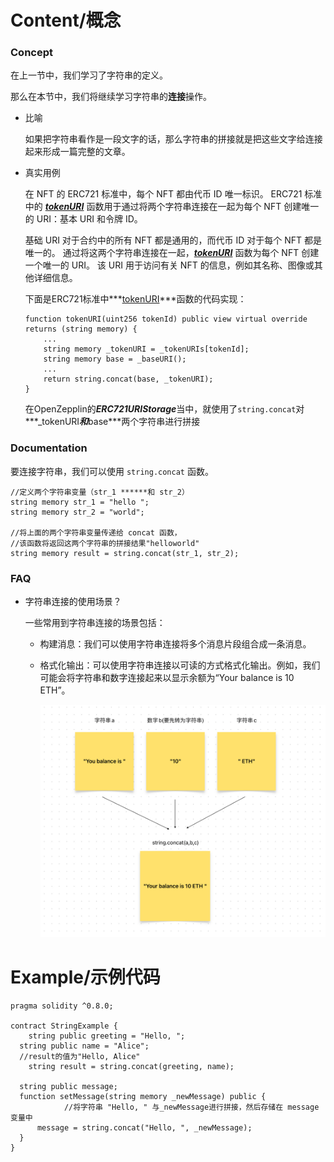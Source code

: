 # Content/概念

### Concept

在上一节中，我们学习了字符串的定义。

那么在本节中，我们将继续学习字符串的**连接**操作。

- 比喻
    
    如果把字符串看作是一段文字的话，那么字符串的拼接就是把这些文字给连接起来形成一篇完整的文章。
    
- 真实用例
    
    在 NFT 的 ERC721 标准中，每个 NFT 都由代币 ID 唯一标识。 ERC721 标准中的 ***[tokenURI](https://github.com/OpenZeppelin/openzeppelin-contracts/blob/9e3f4d60c581010c4a3979480e07cc7752f124cc/contracts/token/ERC721/ERC721.sol#L96)*** 函数用于通过将两个字符串连接在一起为每个 NFT 创建唯一的 URI：基本 URI 和令牌 ID。
    
    基础 URI 对于合约中的所有 NFT 都是通用的，而代币 ID 对于每个 NFT 都是唯一的。 通过将这两个字符串连接在一起，***[tokenURI](https://github.com/OpenZeppelin/openzeppelin-contracts/blob/9e3f4d60c581010c4a3979480e07cc7752f124cc/contracts/token/ERC721/ERC721.sol#L96)*** 函数为每个 NFT 创建一个唯一的 URI。 该 URI 用于访问有关 NFT 的信息，例如其名称、图像或其他详细信息。
    
    下面是ERC721标准中***[tokenURI](https://github.com/OpenZeppelin/openzeppelin-contracts/blob/9e3f4d60c581010c4a3979480e07cc7752f124cc/contracts/token/ERC721/ERC721.sol#L96)***函数的代码实现：
    
    ```solidity
    function tokenURI(uint256 tokenId) public view virtual override returns (string memory) {
        ...
        string memory _tokenURI = _tokenURIs[tokenId];
        string memory base = _baseURI();
        ...
        return string.concat(base, _tokenURI);
    }
    ```
    
    在OpenZepplin的***ERC721URIStorage***当中，就使用了`string.concat`对***_tokenURI***和***base***两个字符串进行拼接
    

### Documentation

要连接字符串，我们可以使用 `string.concat` 函数。

```solidity
//定义两个字符串变量（str_1 ******和 str_2）
string memory str_1 = "hello ";
string memory str_2 = "world";

//将上面的两个字符串变量传递给 concat 函数，
//该函数将返回这两个字符串的拼接结果"helloworld"
string memory result = string.concat(str_1, str_2);
```

### FAQ

- 字符串连接的使用场景？
    
    一些常用到字符串连接的场景包括：
    
    - 构建消息：我们可以使用字符串连接将多个消息片段组合成一条消息。
    - 格式化输出：可以使用字符串连接以可读的方式格式化输出。例如，我们可能会将字符串和数字连接起来以显示余额为“Your balance is 10 ETH”。
        
        ![5D13127F-7B23-4709-99A3-24D9D3588E3B.jpeg](./img/2-1.jpeg)

# Example/示例代码

```solidity
pragma solidity ^0.8.0;

contract StringExample {
	string public greeting = "Hello, ";
  string public name = "Alice";
  //result的值为"Hello, Alice"
	string result = string.concat(greeting, name);
    
  string public message;
  function setMessage(string memory _newMessage) public {
			//将字符串 "Hello, " 与_newMessage进行拼接，然后存储在 message 变量中
      message = string.concat("Hello, ", _newMessage);
  }
}
```
